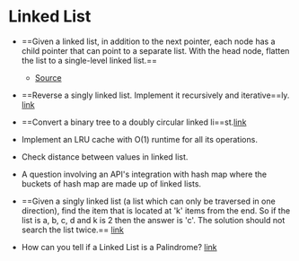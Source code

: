 Linked List
==

- ==Given a linked list, in addition to the next pointer, each node has a child pointer that can point to a separate list. With the head node, flatten the list to a single-level linked list.==
  - [Source](http://blog.gainlo.co/index.php/2016/06/12/flatten-a-linked-list/)
- ==Reverse a singly linked list. Implement it recursively and iterative==ly. [link](https://leetcode.com/submissions/detail/179286059/)
- ==Convert a binary tree to a doubly circular linked li==st.[link](https://www.geeksforgeeks.org/convert-a-binary-tree-to-a-circular-doubly-link-list/)
- Implement an LRU cache with O(1) runtime for all its operations.
- Check distance between values in linked list.

- A question involving an API's integration with hash map where the buckets of hash map are made up of linked lists.

- ==Given a singly linked list (a list which can only be traversed in one direction), find the item that is located at 'k' items from the end. So if the list is a, b, c, d and k is 2 then the answer is 'c'. The solution should not search the list twice.==  [link](https://www.geeksforgeeks.org/nth-node-from-the-end-of-a-linked-list/) 

- How can you tell if a Linked List is a Palindrome? [link](https://www.geeksforgeeks.org/function-to-check-if-a-singly-linked-list-is-palindrome/)

